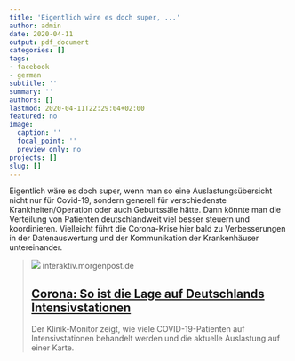 ```yaml
---
title: 'Eigentlich wäre es doch super, ...'
author: admin
date: 2020-04-11
output: pdf_document
categories: []
tags:
- facebook
- german
subtitle: ''
summary: ''
authors: []
lastmod: 2020-04-11T22:29:04+02:00
featured: no
image:
  caption: ''
  focal_point: ''
  preview_only: no
projects: []
slug: []
---
```

Eigentlich wäre es doch super, wenn man so eine Auslastungsübersicht nicht nur für Covid-19, sondern generell für verschiedenste Krankheiten/Operation oder auch Geburtssäle hätte. Dann könnte man die Verteilung von Patienten deutschlandweit viel besser steuern und koordinieren. Vielleicht führt die Corona-Krise hier bald zu Verbesserungen in der Datenauswertung und der Kommunikation der Krankenhäuser untereinander.
> [![](https://interaktiv.morgenpost.de/corona-deutschland-intensiv-betten-monitor-krankenhaus-auslastung/images/ogimage.jpg)](https://interaktiv.morgenpost.de/corona-deutschland-intensiv-betten-monitor-krankenhaus-auslastung/)
> interaktiv.morgenpost.de
> ## [Corona: So ist die Lage auf Deutschlands Intensivstationen](https://interaktiv.morgenpost.de/corona-deutschland-intensiv-betten-monitor-krankenhaus-auslastung/)
>
>Der Klinik-Monitor zeigt, wie viele COVID-19-Patienten auf Intensivstationen behandelt werden und die aktuelle Auslastung auf einer Karte.

